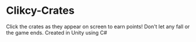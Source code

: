 # Clikcy-Crates
Click the crates as they appear on screen to earn points!  Don't let any fall or the game ends.  Created in Unity using C#
